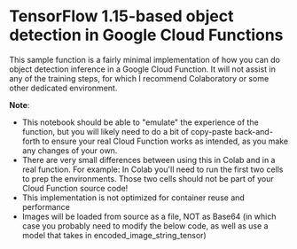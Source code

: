 # TensorFlow 1.15-based object detection in Google Cloud Functions

This sample function is a fairly minimal implementation of how you can do object detection inference in a Google Cloud Function. It will not assist in any of the training steps, for which I recommend Colaboratory or some other dedicated environment.

**Note**:

- This notebook should be able to "emulate" the experience of the function, but you will likely need to do a bit of copy-paste back-and-forth to ensure your real Cloud Function works as intended, as you make any changes of your own.
- There are very small differences between using this in Colab and in a real function. For example: In Colab you'll need to run the first two cells to prep the environments. Those two cells should not be part of your Cloud Function source code!
- This implementation is not optimized for container reuse and performance
- Images will be loaded from source as a file, NOT as Base64 (in which case you probably need to modify the below code, as well as use a model that takes in encoded_image_string_tensor)
